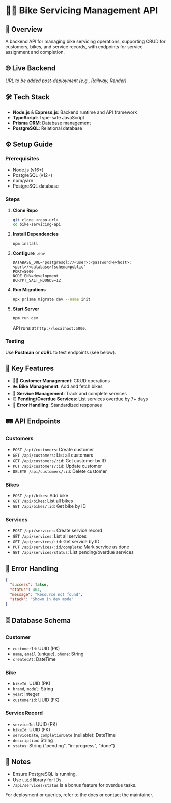 # 🚴‍♂️ Bike Servicing Management API

## 📝 Overview

A backend API for managing bike servicing operations, supporting CRUD for customers, bikes, and service records, with endpoints for service assignment and completion.

## 🌐 Live Backend

*URL to be added post-deployment (e.g., Railway, Render)*

## 🛠️ Tech Stack

- **Node.js** & **Express.js**: Backend runtime and API framework
- **TypeScript**: Type-safe JavaScript
- **Prisma ORM**: Database management
- **PostgreSQL**: Relational database

## ⚙️ Setup Guide

### Prerequisites

- Node.js (v16+)
- PostgreSQL (v12+)
- npm/yarn
- PostgreSQL database

### Steps

1. **Clone Repo**

   ```bash
   git clone <repo-url>
   cd bike-servicing-api
   ```

2. **Install Dependencies**

   ```bash
   npm install
   ```

3. **Configure** `.env`

   ```env
   DATABASE_URL="postgresql://<user>:<password>@<host>:<port>/<database>?schema=public"
   PORT=5000
   NODE_ENV=development
   BCRYPT_SALT_ROUNDS=12
   ```

4. **Run Migrations**

   ```bash
   npx prisma migrate dev --name init
   ```

5. **Start Server**

   ```bash
   npm run dev
   ```

   API runs at `http://localhost:5000`.

### Testing

Use **Postman** or **cURL** to test endpoints (see below).

## 🔑 Key Features

- 🧑‍💼 **Customer Management**: CRUD operations
- 🏍️ **Bike Management**: Add and fetch bikes
- 🔧 **Service Management**: Track and complete services
- ⏰ **Pending/Overdue Services**: List services overdue by 7+ days
- 🚨 **Error Handling**: Standardized responses

## 🛤️ API Endpoints

### Customers

- `POST /api/customers`: Create customer
- `GET /api/customers`: List all customers
- `GET /api/customers/:id`: Get customer by ID
- `PUT /api/customers/:id`: Update customer
- `DELETE /api/customers/:id`: Delete customer

### Bikes

- `POST /api/bikes`: Add bike
- `GET /api/bikes`: List all bikes
- `GET /api/bikes/:id`: Get bike by ID

### Services

- `POST /api/services`: Create service record
- `GET /api/services`: List all services
- `GET /api/services/:id`: Get service by ID
- `PUT /api/services/:id/complete`: Mark service as done
- `GET /api/services/status`: List pending/overdue services

## 🚨 Error Handling

```json
{
  "success": false,
  "status": 404,
  "message": "Resource not found",
  "stack": "Shown in dev mode"
}
```

## 🗄️ Database Schema

### Customer

- `customerId`: UUID (PK)
- `name`, `email` (unique), `phone`: String
- `createdAt`: DateTime

### Bike

- `bikeId`: UUID (PK)
- `brand`, `model`: String
- `year`: Integer
- `customerId`: UUID (FK)

### ServiceRecord

- `serviceId`: UUID (PK)
- `bikeId`: UUID (FK)
- `serviceDate`, `completionDate` (nullable): DateTime
- `description`: String
- `status`: String ("pending", "in-progress", "done")

## 📌 Notes

- Ensure PostgreSQL is running.
- Use `uuid` library for IDs.
- `/api/services/status` is a bonus feature for overdue tasks.

For deployment or queries, refer to the docs or contact the maintainer.